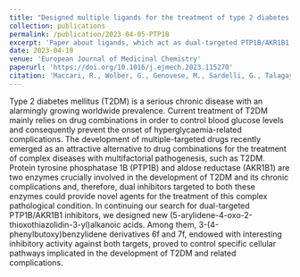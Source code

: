 ```yaml
---
title: "Designed multiple ligands for the treatment of type 2 diabetes mellitus and its complications: Discovery of (5-arylidene-4-oxo-2-thioxothiazolidin-3-yl)alkanoic acids active as novel dual-targeted PTP1B/AKR1B1 inhibitors"
collection: publications
permalink: /publication/2023-04-05-PTP1B
excerpt: 'Paper about ligands, which act as dual-targeted PTP1B/AKR1B1 inhibitors with my main work being the retrospective analysis of compounds with explanation of their activity.'
date: 2023-04-10
venue: 'European Journal of Medicinal Chemistry'
paperurl: 'https://doi.org/10.1016/j.ejmech.2023.115270'
citation: 'Maccari, R., Wolber, G., Genovese, M., Sardelli, G., Talagayev, V., Balestri, F., ... & Ottanà, R. (2023). Designed multiple ligands for the treatment of type 2 diabetes mellitus and its complications: Discovery of (5-arylidene-4-oxo-2-thioxothiazolidin-3-yl) alkanoic acids active as novel dual-targeted PTP1B/AKR1B1 inhibitors. <i>European Journal of Medicinal Chemistry</i>, 252, 115270.'
---
```


Type 2 diabetes mellitus (T2DM) is a serious chronic disease with an alarmingly growing worldwide prevalence. Current treatment of T2DM mainly relies on drug combinations in order to control blood glucose levels and consequently prevent the onset of hyperglycaemia-related complications. The development of multiple-targeted drugs recently emerged as an attractive alternative to drug combinations for the treatment of complex diseases with multifactorial pathogenesis, such as T2DM. Protein tyrosine phosphatase 1B (PTP1B) and aldose reductase (AKR1B1) are two enzymes crucially involved in the development of T2DM and its chronic complications and, therefore, dual inhibitors targeted to both these enzymes could provide novel agents for the treatment of this complex pathological condition. In continuing our search for dual-targeted PTP1B/AKR1B1 inhibitors, we designed new (5-arylidene-4-oxo-2-thioxothiazolidin-3-yl)alkanoic acids. Among them, 3-(4-phenylbutoxy)benzylidene derivatives 6f and 7f, endowed with interesting inhibitory activity against both targets, proved to control specific cellular pathways implicated in the development of T2DM and related complications.
